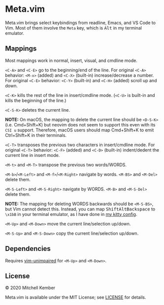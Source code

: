 # Meta.vim

Meta.vim brings select keybindings from readline, Emacs, and VS Code to Vim. Most of them involve the `Meta` key, which is <kbd>Alt</kbd> in my terminal emulator.

## Mappings

Most mappings work in normal, insert, visual, and cmdline mode.

`<C-A>` and `<C-E>` go to the beginning/end of the line. For original `<C-A>` behavior: `<M-x>` (added) and `<C-X>` (built-in) increase/decrease a number. For original `<C-E>` behavior: `<C-Y>` (built-in) and `<C-H>` (added) scroll up and down.

`<C-K>` kills the rest of the line in insert/cmdline mode. (`<C-U>` is built-in and kills the beginning of the line.)

`<C-S-K>` deletes the current line.

**NOTE:** On macOS, the mapping to delete the current line should be `<D-S-K>` (i.e. Cmd+Shift+K) but neovim does not seem to support this even with its `CSI u` support. Therefore, macOS users should map Cmd+Shift+K to emit Ctrl+Shift+K in their terminals.

`<C-T>` transposes the previous two characters in insert/cmdline mode. For original `<C-T>` behavior: `<C-F>` (added) and `<C-D>` (built-in) indent/dedent the current line in insert mode.

`<M-t>` and `<M-T>` transpose the previous two words/WORDS.

`<M-b>`/`<M-Left>` and `<M-f>`/`<M-Right>` navigate by words. `<M-BS>` and `<M-Del>` delete them.

`<M-S-Left>` and `<M-S-Right>` navigate by WORDS. `<M-B>` and `<M-S-Del>` delete them.

**NOTE:** The mapping for deleting WORDS backwards should be `<M-S-BS>`, but Vim cannot detect this. Instead, you can map <kbd>Shift</kbd><kbd>Alt</kbd><kbd>Backspace</kbd> to `\x1bB` in your terminal emulator, as I have done in [my kitty config][kitty].

`<M-Up>` and `<M-Down>` move the current line/selection up/down.

`<M-S-Up>` and `<M-S-Down>` copy the current line/selection up/down.

## Dependencies

Requires [vim-unimpaired](https://github.com/tpope/vim-unimpaired) for `<M-Up>` and `<M-Down>`.

## License

© 2020 Mitchell Kember

Meta.vim is available under the MIT License; see [LICENSE](LICENSE.md) for details.

[kitty]: https://github.com/mk12/dotfiles/blob/3cb3b30078c471f299164889f5ea4727164f1c2e/.config/kitty/kitty.conf#L113
